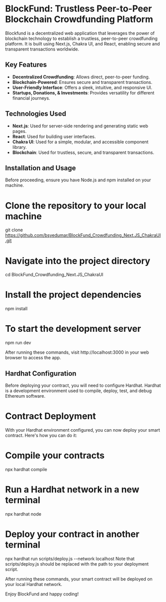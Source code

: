 # BlockFund: Trustless Peer-to-Peer Blockchain Crowdfunding Platform

Blockfund is a decentralized web application that leverages the power of blockchain technology to establish a trustless, peer-to-peer crowdfunding platform. It is built using Next.js, Chakra UI, and React, enabling secure and transparent transactions worldwide.

## Key Features

- **Decentralized Crowdfunding**: Allows direct, peer-to-peer funding.
- **Blockchain-Powered**: Ensures secure and transparent transactions.
- **User-Friendly Interface**: Offers a sleek, intuitive, and responsive UI.
- **Startups, Donations, & Investments**: Provides versatility for different financial journeys.

## Technologies Used

- **Next.js**: Used for server-side rendering and generating static web pages.
- **React**: Used for building user interfaces.
- **Chakra UI**: Used for a simple, modular, and accessible component library.
- **Blockchain**: Used for trustless, secure, and transparent transactions.

## Installation and Usage

Before proceeding, ensure you have Node.js and npm installed on your machine.

# Clone the repository to your local machine
git clone https://github.com/bsyedumar/BlockFund_Crowdfunding_Next.JS_ChakraUI.git

# Navigate into the project directory
cd BlockFund_Crowdfunding_Next.JS_ChakraUI

# Install the project dependencies
npm install

# To start the development server
npm run dev

After running these commands, visit http://localhost:3000 in your web browser to access the app.

## Hardhat Configuration
Before deploying your contract, you will need to configure Hardhat. Hardhat is a development environment used to compile, deploy, test, and debug Ethereum software.


# Contract Deployment
With your Hardhat environment configured, you can now deploy your smart contract. Here's how you can do it:

# Compile your contracts
npx hardhat compile

# Run a Hardhat network in a new terminal
npx hardhat node

# Deploy your contract in another terminal
npx hardhat run scripts/deploy.js --network localhost
Note that scripts/deploy.js should be replaced with the path to your deployment script.

After running these commands, your smart contract will be deployed on your local Hardhat network.

Enjoy BlockFund and happy coding!
